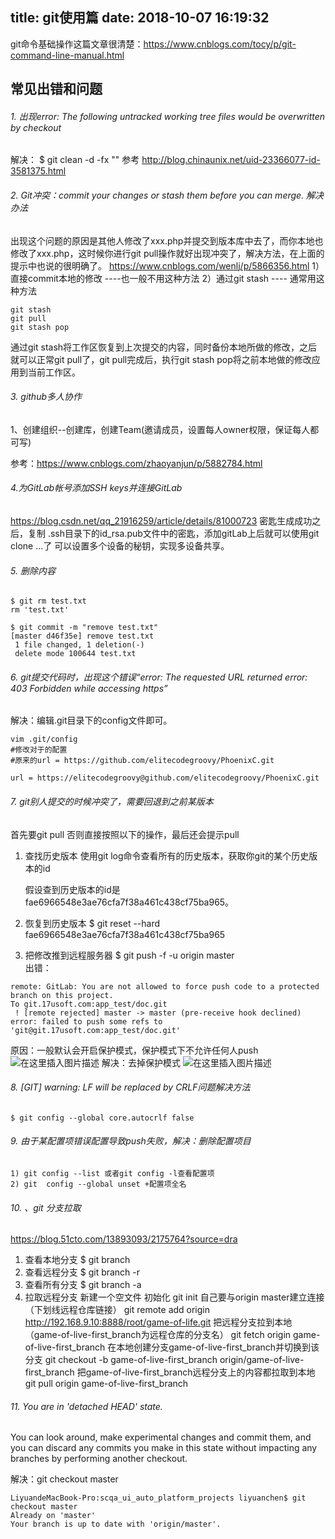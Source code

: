 title: git使用篇
date: 2018-10-07 16:19:32
---
git命令基础操作这篇文章很清楚：https://www.cnblogs.com/tocy/p/git-command-line-manual.html
## 常见出错和问题

###### 1.  出现error: The following untracked working tree files would be overwritten by checkout
解决： $ git clean -d -fx ""
参考   http://blog.chinaunix.net/uid-23366077-id-3581375.html
###### 2. Git冲突：commit your changes or stash them before you can merge. 解决办法
出现这个问题的原因是其他人修改了xxx.php并提交到版本库中去了，而你本地也修改了xxx.php，这时候你进行git pull操作就好出现冲突了，解决方法，在上面的提示中也说的很明确了。
https://www.cnblogs.com/wenlj/p/5866356.html
1）直接commit本地的修改 ----也一般不用这种方法
2）通过git stash  ---- 通常用这种方法

	git stash
	git pull
	git stash pop
通过git stash将工作区恢复到上次提交的内容，同时备份本地所做的修改，之后就可以正常git pull了，git pull完成后，执行git stash pop将之前本地做的修改应用到当前工作区。

###### 3. github多人协作
1、创建组织--创建库，创建Team(邀请成员，设置每人owner权限，保证每人都可写)


参考：https://www.cnblogs.com/zhaoyanjun/p/5882784.html

###### 4.为GitLab帐号添加SSH keys并连接GitLab
https://blog.csdn.net/qq_21916259/article/details/81000723
密匙生成成功之后，复制 .ssh目录下的id_rsa.pub文件中的密匙，添加gitLab上后就可以使用git clone ...了
可以设置多个设备的秘钥，实现多设备共享。
###### 5. 删除内容
  ```
  $ git rm test.txt
  rm 'test.txt'

  $ git commit -m "remove test.txt"
  [master d46f35e] remove test.txt
   1 file changed, 1 deletion(-)
   delete mode 100644 test.txt
  ```
###### 6. git提交代码时，出现这个错误“error: The requested URL returned error: 403 Forbidden while accessing https”

   解决：编辑.git目录下的config文件即可。

  ```
  vim .git/config
  #修改对于的配置
  #原来的url = https://github.com/elitecodegroovy/PhoenixC.git

  url = https://elitecodegroovy@github.com/elitecodegroovy/PhoenixC.git
```
###### 7. git别人提交的时候冲突了，需要回退到之前某版本

   首先要git pull 否则直接按照以下的操作，最后还会提示pull

  1. 查找历史版本
       使用git log命令查看所有的历史版本，获取你git的某个历史版本的id

       假设查到历史版本的id是fae6966548e3ae76cfa7f38a461c438cf75ba965。

  2. 恢复到历史版本
        $ git reset --hard fae6966548e3ae76cfa7f38a461c438cf75ba965
  3. 把修改推到远程服务器
           $ git push -f -u origin master  
  出错：
```
remote: GitLab: You are not allowed to force push code to a protected branch on this project.
To git.17usoft.com:app_test/doc.git
 ! [remote rejected] master -> master (pre-receive hook declined)
error: failed to push some refs to 'git@git.17usoft.com:app_test/doc.git'
```
原因：一般默认会开启保护模式，保护模式下不允许任何人push
![在这里插入图片描述](https://img-blog.csdnimg.cn/2019041712030931.png?x-oss-process=image/watermark,type_ZmFuZ3poZW5naGVpdGk,shadow_10,text_aHR0cHM6Ly9ibG9nLmNzZG4ubmV0L3N1cGVyX2NoZW5seQ==,size_16,color_FFFFFF,t_70)
解决：去掉保护模式
![在这里插入图片描述](https://img-blog.csdnimg.cn/20190417120340626.png)

###### 8. [GIT] warning: LF will be replaced by CRLF问题解决方法

```
$ git config --global core.autocrlf false
```
###### 9. 由于某配置项错误配置导致push失败，解决：删除配置项目

    1) git config --list 或者git config -l查看配置项
    2) git  config --global unset +配置项全名
  
###### 10. 、git 分支拉取
   https://blog.51cto.com/13893093/2175764?source=dra
1. 查看本地分支
   $ git branch
2. 查看远程分支
$ git branch -r
3. 查看所有分支
$ git branch -a
4. 拉取远程分支
  新建一个空文件
初始化 git init
自己要与origin master建立连接（下划线远程仓库链接）
git remote add origin http://192.168.9.10:8888/root/game-of-life.git
把远程分支拉到本地（game-of-live-first_branch为远程仓库的分支名）
git fetch origin game-of-live-first_branch
在本地创建分支game-of-live-first_branch并切换到该分支
git checkout -b game-of-live-first_branch origin/game-of-live-first_branch
把game-of-live-first_branch远程分支上的内容都拉取到本地
git pull origin game-of-live-first_branch

###### 11.  You are in 'detached HEAD' state. 
You can look around, make experimental changes and commit them, and you can discard any commits you make in this state without impacting any branches by performing another checkout.

解决：git checkout master
```
LiyuandeMacBook-Pro:scqa_ui_auto_platform_projects liyuanchen$ git checkout master
Already on 'master'
Your branch is up to date with 'origin/master'.
```